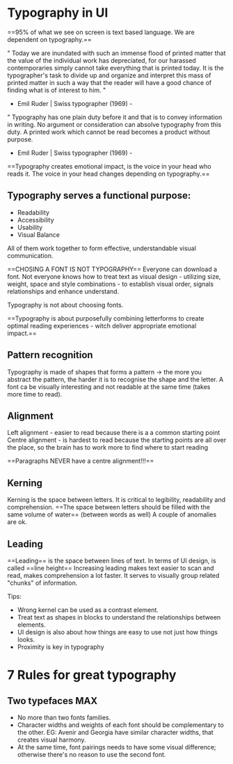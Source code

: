 # Typography in UI

==95% of what we see on screen is text based language. We are dependent on typography.==

" Today we are inundated with such an immense flood of printed matter that the value of the individual work has depreciated, for our harassed contemporaries simply cannot take everything that is printed today.
It is the typographer's task to divide up and organize and interpret this mass of printed matter in such a way that the reader will have a good chance of finding what is of interest to him. "
- Emil Ruder | Swiss typographer (1969) -

" Typography has one plain duty before it and that is to convey information in writing.
No argument or consideration can absolve typography from this duty.
A printed work which cannot be read becomes a product without purpose.
- Emil Ruder | Swiss typographer (1969) -

==Typography creates emotional impact, is the voice in your head who reads it. The voice in your head changes depending on typography.==

## Typography serves a functional purpose:
- Readability
- Accessibility
- Usability
- Visual Balance

All of them work together to form effective, understandable visual communication.

==CHOSING A FONT IS NOT TYPOGRAPHY== 
Everyone can download a font.
Not everyone knows how to treat text as visual design -  utilizing size, weight, space and style combinations - to establish visual order, signals relationships and enhance understand.

Typography is not about choosing fonts.

==Typography is about purposefully combining letterforms to create optimal reading experiences - witch deliver appropriate emotional impact.==

## Pattern recognition
Typography is made of shapes that forms a pattern -> the more you abstract the pattern, the harder it is to recognise the shape and the letter.
A font ca be visually interesting and not readable at the same time (takes more time to read).

## Alignment 
Left alignment - easier to read because there is a a common starting point
Centre alignment - is hardest to read because the starting points are all over the place, so the brain has to work more to find where to start reading

==Paragraphs NEVER have a centre alignment!!!==

## Kerning
Kerning is the space between letters. It is critical to legibility, readability and comprehension.
==The space between letters should be filled with the same volume of water==
(between words as well)
A couple of anomalies are ok.

## Leading
==Leading== is the space between lines of text. In terms of UI design, is called ==line height==
Increasing leading makes text easier to scan and read, makes comprehension a lot faster.
It serves to visually group related "chunks" of information.


Tips:
- Wrong kernel can be used as a contrast element.
- Treat text as shapes in blocks to understand the relationships between elements.
- UI design is also about how things are easy to use not just how things looks.
- Proximity is key in typography 

# 7 Rules for great typography

## Two typefaces MAX
- No more than two fonts families.
- Character widths and weights of each font should be complementary to the other.
EG: Avenir and Georgia have similar character widths, that creates visual harmony.
- At the same time, font pairings needs to have some visual difference; otherwise there's no reason to use the second font.